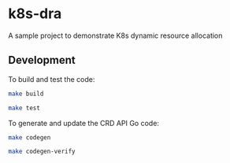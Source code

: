 # k8s-dra
A sample project to demonstrate K8s dynamic resource allocation

## Development

To build and test the code:

```sh
make build

make test
```

To generate and update the CRD API Go code:

```sh
make codegen

make codegen-verify
```
